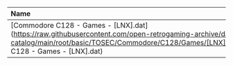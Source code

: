 |Name|Size|
|:---|---:|
|[Commodore C128 - Games - [LNX].dat](https://raw.githubusercontent.com/open-retrogaming-archive/dat-catalog/main/root/basic/TOSEC/Commodore/C128/Games/[LNX]/Commodore C128 - Games - [LNX].dat)|1376|

